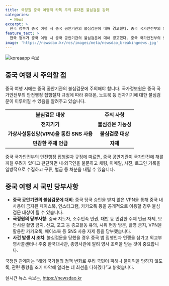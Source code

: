 ```yaml
---
title: 국정원 중국 여행객 카톡 주의 휴대폰 불심검문 강화
categories:
  - News
excerpt: >
  한국 정부가 중국 여행 시 중국 공안기관의 불심검문에 대해 경고했다. 중국 국가안전부의 안전행정 집행절차 규정에 따르면, 휴대폰 및 노트북 등 전자기기에 대한 불심검문이 허용되며, 민감한 주제 언급과 VPN을 통한 SNS 사용을 자제해야 한다는 당부도 전했다. 불심검문을 당했을 경우 외교부나 주중 한국 대사관에 신고하여 영사 조력을 받아야 한다고 강조했다. 국정원은 우리 국민의 안전을 위해 관련 동향을 파악하고 조기알림에 최선을 다할 것이라고 밝혔다.
feature_text: >
  한국 정부가 중국 여행 시 중국 공안기관의 불심검문에 대해 경고했다. 중국 국가안전부의 안전행정 집행절차 규정에 따르면, 휴대폰 및 노트북 등 전자기기에 대한 불심검문이 허용되며, 민감한 주제 언급과 VPN을 통한 SNS 사용을 자제해야 한다는 당부도 전했다. 불심검문을 당했을 경우 외교부나 주중 한국 대사관에 신고하여 영사 조력을 받아야 한다고 강조했다. 국정원은 우리 국민의 안전을 위해 관련 동향을 파악하고 조기알림에 최선을 다할 것이라고 밝혔다.
image: 'https://newsdao.kr/res/images/meta/newsdao_breakingnews.jpg'
---
```


<p><img src="https://newsdao.kr/res/images/meta/newsdao_breakingnews.jpg" alt="koreaapp 속보" /></p>

<h2 data-ke-size="size26">중국 여행 시 주의할 점</h2>

<p data-ke-size="size16">중국 여행 시에는 중국 공안기관의 불심검문에 주의해야 합니다. 국가정보원은 중국 국가안전부의 안전행정 집행절차 규정에 따라 휴대폰, 노트북 등 전자기기에 대한 불심검문이 이루어질 수 있음을 알려주고 있습니다.</p>

<table>
  <tr>
    <th><b>불심검문 대상</b></th>
    <th><b>주의 사항</b></th>
  </tr>
  <tr>
    <td style="text-align: center; height: 17px;"><b>전자기기</b></td>
    <td style="text-align: center; height: 17px;"><b>불심검문 가능성</b></td>
  </tr>
  <tr>
    <td style="text-align: center; height: 17px;"><b>가상사설통신망(VPN)을 통한 SNS 사용</b></td>
    <td style="text-align: center; height: 17px;"><b>불심검문 대상</b></td>
  </tr>
  <tr>
    <td style="text-align: center; height: 17px;"><b>민감한 주제 언급</b></td>
    <td style="text-align: center; height: 17px;"><b>자제</b></td>
  </tr>
</table>

<p data-ke-size="size16">중국 국가안전부의 안전행정 집행절차 규정에 따르면, 중국 공안기관이 국가안전에 해를 끼칠 우려가 있다고 판단하면 내·외국인을 불문하고 채팅, 이메일, 사진, 로그인 기록을 일방적으로 수집하고 구류, 벌금 등 처분을 내릴 수 있습니다.</p>

<h2 data-ke-size="size26">중국 여행 시 국민 당부사항</h2>

<ul>
  <li><b>중국 공안기관의 불심검문에 대비</b>: 중국 당국 승인을 받지 않은 VPN을 통해 중국 내 사용이 금지된 페이스북, 인스타그램, 카카오톡 등을 공개적으로 이용할 경우 불심검문 대상이 될 수 있습니다.</li>
  <li><b>국정원의 당부사항</b>: 중국 지도자, 소수민족 인권, 대만 등 민감한 주제 언급 자제, 보안시설 촬영 금지, 선교, 포교 등 종교활동 유의, 시위 현장 방문, 촬영 금지, VPN을 활용한 카카오톡, 페이스북 등 SNS 사용 자제 등을 당부했습니다.</li>
  <li><b>사건 발생 시 조치</b>: 불심검문을 당했을 경우 중국 법 집행인과 언쟁을 삼가고 외교부 영사콜센터나 주중 한국대사관, 총영사관에 알려 영사 조력을 받는 것이 중요합니다.</li>
</ul>

<p data-ke-size="size16">국정원 관계자는 “해외 국가들의 정책 변화로 우리 국민이 피해나 불이익을 당하지 않도록, 관련 동향을 조기 파악해 알리는 데 최선을 다하겠다”고 밝혔습니다.</p>
실시간 뉴스 속보는, <a href="https://newsdao.kr" rel="dofollow">https://newsdao.kr</a>


